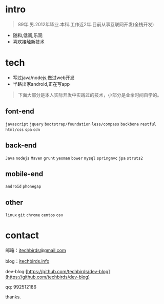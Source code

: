 
intro
======

> 89年.男.2012年毕业.本科.工作近2年.目前从事互联网开发(全栈开发)  

* 随和,低调,乐观
* 喜欢接触新技术


tech
======

* 写过java/nodejs,做过web开发
* 半路出家android,正在写app

> 下面大部分是本人实际开发中实践过的技术，小部分是业余时间自学的。 

## font-end 

`javascript` `jquery` `bootstrap/foundation` `less/compass` `backbone` `restful` `html/css` `spa` `cdn`

## back-end

`Java` `nodejs` `Maven` `grunt` `yeoman` `bower` `mysql` `springmvc` `jpa` `struts2`

## mobile-end

`android` `phonegap`

## other

`linux` `git`  `chrome` `centos` `osx`

contact
=======

邮箱：[itechbirds@gmail.com](http://itechbirds@gmail.com)

blog：[itechbirds.info](http://itechbirds.info)

dev-blog:[https://github.com/techbirds/dev-blog](https://github.com/techbirds/dev-blog)

qq: 992512186

thanks.


























